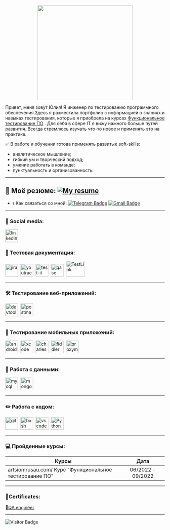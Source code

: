 <div id="header" align="center">
  <img src="https://media.giphy.com/media/hpXdHPfFI5wTABdDx9/giphy.gif" width="300"/>
</div>


  Привет, меня зовут Юлия! Я инженер по тестированию программного обеспечения.Здесь я разместила портфолио с информацией о знаниях и навыках тестирования, которые я приобрела на курсах [Функциональное тестирование ПО](https://artsiomrusau.com/) . Для себя в сфере IT я вижу намного больше путей развития. Всегда стремлюсь изучать что-то новое и применять это на практике.


  ✅ В работе и обучении готова применять развитые soft-skills:
 - аналитическое мышление;
 - гибкий ум и творческий подход;
 - умение работать в команде;
 - пунктуальность и организованность.

 ---
  📄 Моё резюме: [![My resume](https://img.shields.io/badge/CV-blue?style=flat&logo=CV&logoColor=white&labelColor=white&color=white&link=%40https%3A%2F%2Fdrive.google.com%2Ffile%2Fd%2F1M7NBOE0HIdKiDDf32Kj_Cs4N9NN3YE9o%2Fview%3Fusp%3Dsharing-blue)](https://drive.google.com/file/d/1R7LgO7JNf2GOSa3dEEPejpYe0mpsHvie/view?usp=sharing)
 ---
 - 📞  Как связаться со мной: [![Telegram Badge](https://img.shields.io/badge/%40YuliyaSapeha-blue?style=flat&logo=Telegram&logoColor=white)](https://t.me/YuliyaSapeha) [![Gmail Badge](https://img.shields.io/badge/-Gmail-red?style=flat&logo=Gmail&logoColor=white)](mailto:yuliya.sapeha@gmail.com)

---
 ### 🤝 Social media:
 <div id="badges">
    <a href="https://www.linkedin.com/in/sapehayuliya/" target="_blank">
      <img src="https://cdn-icons-png.flaticon.com/512/2504/2504799.png" width="40" height="40" alt="linkedin" />
    </a>


  ### 📁 Тестовая документация:

<div>
  <img src="https://cdn.jsdelivr.net/gh/devicons/devicon/icons/jira/jira-original.svg" title="jira" alt="jira" width="40" height="40"/>&nbsp
  <img src="https://upload.wikimedia.org/wikipedia/commons/thumb/8/8d/YouTrack_Icon.svg/1024px-YouTrack_Icon.svg.png?20200803082248" title="youtrack" alt="youtrack" width="40" height="40"/>&nbsp
  <img src="https://docs.testit.software/images/testit_logo_icon.png" title="test-it" alt="test-it" width="40" height="40"/>&nbsp
  <img src="https://luna1.co/eb0187.png" title="qase" alt="qase" width="40" height="40"/>&nbsp
  <img src="https://kodeclust.com/wp-content/uploads/2022/12/testlink.png" title="TestLink" alt="TestLink" width="60" height="50"/>&nbsp
</div>

---

### 🛠 Тестирование веб-приложений:

<div>
  <img src="https://d33wubrfki0l68.cloudfront.net/38b5c953a4667366685d55db55d057c86db1fc54/a0fdc/static/acae6b24d940347661ca901ea07f47c1/chrome-dev-logo-icon.png" title="devtools" alt="devtools" width="40" height="40"/>&nbsp
  <img src="https://uxwing.com/wp-content/themes/uxwing/download/brands-and-social-media/postman-icon.png" title="postman" alt="postman" width="40" height="40"/>&nbsp
</div>

---

### 📱 Тестирование мобильных приложений:

<div>
  <img src="https://cdn.jsdelivr.net/gh/devicons/devicon/icons/androidstudio/androidstudio-original.svg" title="android-studio" alt="android-studio" width="40" height="40"/>&nbsp
  <img src="https://cdn.jsdelivr.net/gh/devicons/devicon/icons/xcode/xcode-original.svg" title="xcode" alt="xcode" width="40" height="40"/>&nbsp
  <img src="https://cdn.icon-icons.com/icons2/3053/PNG/512/charles_proxy_macos_bigsur_icon_190302.png" title="charles-proxy" alt="charles-proxy" width="40" height="40"/>&nbsp
  <img src="https://www.megaleechers.com/storage/Fiddler-Everywhere-Icon.png" title="fiddler" alt="fiddler" width="40" height="40"/>&nbsp
  <img src="https://pbs.twimg.com/profile_images/1589614420766126080/slAIVDtr_400x400.jpg" title="proxyman" alt="proxyman" width="40" height="40"/>&nbsp
</div>


---

### 💾 Работа с данными:

<div>
  <img src="https://cdn.jsdelivr.net/gh/devicons/devicon/icons/mysql/mysql-original.svg" title="mysql" alt="mysql" width="40" height="40"/>&nbsp
  <img src="https://cdn.jsdelivr.net/gh/devicons/devicon/icons/mongodb/mongodb-original.svg" title="mongodb" alt="mongodb" width="40" height="40"/>&nbsp
</div>

---

### ✏️ Работа с кодом:

<div>
  <img src="https://cdn.jsdelivr.net/gh/devicons/devicon/icons/git/git-original.svg" title="git" alt="git" width="40" height="40"/>&nbsp
  <img src="https://upload.wikimedia.org/wikipedia/commons/thumb/4/4b/Bash_Logo_Colored.svg/1024px-Bash_Logo_Colored.svg.png?20180723054350" title="bash" alt="bash" width="40" height="40"/>&nbsp
  <img src="https://cdn.jsdelivr.net/gh/devicons/devicon/icons/vscode/vscode-original.svg" title="vscode" alt="vscode" width="40" height="40"/>&nbsp
  <img src="https://e7.pngegg.com/pngimages/441/911/png-clipart-learning-to-program-using-python-programming-language-computer-programming-the-python-papers-anthology-computer-text-computer.png" title="Python" alt="Python" width="40" height="40"/>&nbsp

  
</div>

---

### 💻 Пройденные курсы:

| Курсы                                                           | Дата              |
| ----------------------------------------------------------------| :---------------: |
| [artsiomrusau.com](https://artsiomrusau.com/)/ Курс "Функциональное тестирование ПО"                            | 06/2022 - 09/2022 |


---
### 📜Certificates:

🔗[QA engineer](https://v2.coreapp.ai/certificate/pdf/64fdb7da140da14a5cbca91b)

---

![Visitor Badge](https://visitor-badge.laobi.icu/badge?page_id=YuliyaSapeha)

